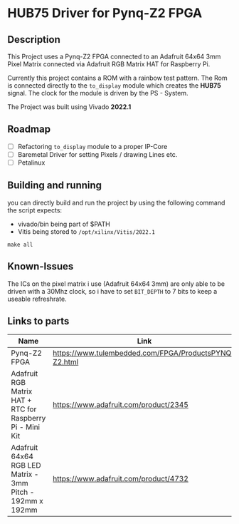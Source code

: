 # HUB75 Driver for Pynq-Z2 FPGA

## Description

This Project uses a Pynq-Z2 FPGA connected to an Adafruit 64x64 3mm Pixel Matrix connected via Adafruit RGB Matrix HAT for Raspberry Pi.

Currently this project contains a ROM with a rainbow test pattern. The Rom is connected directly to the `to_display` module which creates the **HUB75** signal. The clock for the module is driven by the PS - System.

The Project was built using Vivado **2022.1**

## Roadmap

- [ ] Refactoring `to_display` module to a proper IP-Core
- [ ] Baremetal Driver for setting Pixels / drawing Lines etc.
- [ ] Petalinux

## Building and running

you can directly build and run the project by using the following command
the script expects:

- vivado/bin being part of $PATH
- Vitis being stored to `/opt/xilinx/Vitis/2022.1`

```shell
make all
```

## Known-Issues

The ICs on the pixel matrix i use (Adafruit 64x64 3mm) are only able to be driven with a 30Mhz clock, so i have to set `BIT_DEPTH` to 7 bits to keep a useable refreshrate.

## Links to parts

|Name|Link|
|--|--|
|Pynq-Z2 FPGA|https://www.tulembedded.com/FPGA/ProductsPYNQ-Z2.html|
|Adafruit RGB Matrix HAT + RTC for Raspberry Pi - Mini Kit|https://www.adafruit.com/product/2345|
|Adafruit 64x64 RGB LED Matrix - 3mm Pitch - 192mm x 192mm|https://www.adafruit.com/product/4732|